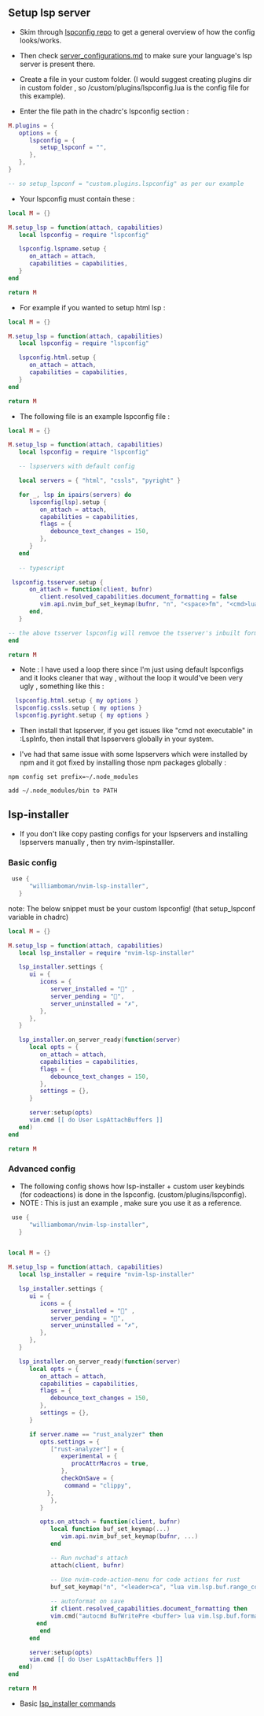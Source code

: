 ## Setup lsp server

- Skim through [lspconfig repo](https://github.com/neovim/nvim-lspconfig) to get a general overview of how the config looks/works.
- Then check [server_configurations.md](https://github.com/neovim/nvim-lspconfig/blob/master/doc/server_configurations.md) to make sure your language's lsp server is present there.

- Create a file in your custom folder. (I would suggest creating plugins dir in custom folder , so /custom/plugins/lspconfig.lua is the config file for this example).

- Enter the file path in the chadrc's lspconfig section :

```lua
M.plugins = {
   options = {
      lspconfig = {
         setup_lspconf = "",
      },
   },
}

-- so setup_lspconf = "custom.plugins.lspconfig" as per our example
```

- Your lspconfig must contain these :

```lua
local M = {}

M.setup_lsp = function(attach, capabilities)
   local lspconfig = require "lspconfig"

   lspconfig.lspname.setup {
      on_attach = attach,
      capabilities = capabilities,
   }
end

return M
```

- For example if you wanted to setup html lsp :

```lua
local M = {}

M.setup_lsp = function(attach, capabilities)
   local lspconfig = require "lspconfig"

   lspconfig.html.setup {
      on_attach = attach,
      capabilities = capabilities,
   }
end

return M
```

- The following file is an example lspconfig file :

```lua
local M = {}

M.setup_lsp = function(attach, capabilities)
   local lspconfig = require "lspconfig"

   -- lspservers with default config

   local servers = { "html", "cssls", "pyright" }

   for _, lsp in ipairs(servers) do
      lspconfig[lsp].setup {
         on_attach = attach,
         capabilities = capabilities,
         flags = {
            debounce_text_changes = 150,
         },
      }
   end
   
   -- typescript

 lspconfig.tsserver.setup {
      on_attach = function(client, bufnr)
         client.resolved_capabilities.document_formatting = false
         vim.api.nvim_buf_set_keymap(bufnr, "n", "<space>fm", "<cmd>lua vim.lsp.buf.formatting()<CR>", {})
      end,
   }

-- the above tsserver lspconfig will remvoe the tsserver's inbuilt formatting,since I use null-ls with denofmt for formatting ts/js.
end

return M

```

- Note : I have used a loop there since I'm just using default lspconfigs and it looks cleaner that way , without the loop it would've been very ugly , something like this :

```lua
  lspconfig.html.setup { my options }
  lspconfig.cssls.setup { my options }
  lspconfig.pyright.setup { my options }
```

- Then install that lspserver, if you get issues like "cmd not executable" in :LspInfo, then install that lspservers globally in your system.

- I've had that same issue with some lspservers which were installed by npm and it got fixed by installing those npm packages globally :

```shell
npm config set prefix=~/.node_modules

add ~/.node_modules/bin to PATH
```

## lsp-installer

- If you don't like copy pasting configs for your lspservers and installing lspservers manually , then try nvim-lspinstalller.

### Basic config
```lua
 use {
      "williamboman/nvim-lsp-installer",
   }
```

note: The below snippet must be your custom lspconfig! (that setup_lspconf variable in chadrc)

```lua
local M = {}

M.setup_lsp = function(attach, capabilities)
   local lsp_installer = require "nvim-lsp-installer"

   lsp_installer.settings {
      ui = {
         icons = {
            server_installed = "﫟" ,
            server_pending = "",
            server_uninstalled = "✗",
         },
      },
   }

   lsp_installer.on_server_ready(function(server)
      local opts = {
         on_attach = attach,
         capabilities = capabilities,
         flags = {
            debounce_text_changes = 150,
         },
         settings = {},
      }

      server:setup(opts)
      vim.cmd [[ do User LspAttachBuffers ]]
   end)
end

return M
```

### Advanced config

- The following config shows how lsp-installer + custom user keybinds (for codeactions) is done in the lspconfig. (custom/plugins/lspconfig). 
- NOTE : This is just an example , make sure you use it as a reference. 

```lua
 use {
      "williamboman/nvim-lsp-installer",
   }
```

```lua

local M = {}

M.setup_lsp = function(attach, capabilities)
   local lsp_installer = require "nvim-lsp-installer"

   lsp_installer.settings {
      ui = {
         icons = {
            server_installed = "﫟" ,
            server_pending = "",
            server_uninstalled = "✗",
         },
      },
   }

   lsp_installer.on_server_ready(function(server)
      local opts = {
         on_attach = attach,
         capabilities = capabilities,
         flags = {
            debounce_text_changes = 150,
         },
         settings = {},
      }

      if server.name == "rust_analyzer" then
         opts.settings = {
            ["rust-analyzer"] = {
               experimental = {
                  procAttrMacros = true,
               },
               checkOnSave = {
	        	command = "clippy",
	       },
            },
         }

         opts.on_attach = function(client, bufnr)
            local function buf_set_keymap(...)
               vim.api.nvim_buf_set_keymap(bufnr, ...)
            end

            -- Run nvchad's attach
            attach(client, bufnr)

            -- Use nvim-code-action-menu for code actions for rust
            buf_set_keymap("n", "<leader>ca", "lua vim.lsp.buf.range_code_action()<CR>", { noremap = true, silent = true })
            
            -- autoformat on save
            if client.resolved_capabilities.document_formatting then
	       	vim.cmd("autocmd BufWritePre <buffer> lua vim.lsp.buf.formatting_sync()")
	    end
         end
      end

      server:setup(opts)
      vim.cmd [[ do User LspAttachBuffers ]]
   end)
end

return M
```
- Basic [lsp_installer commands](https://github.com/williamboman/nvim-lsp-installer/#commands)
